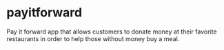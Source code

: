 # payitforward
Pay it forward app that allows customers to donate money at their favorite restaurants in order to help those without money buy a meal.
